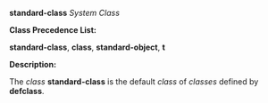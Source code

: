 **standard-class** *System Class* 



**Class Precedence List:** 



**standard-class**, **class**, **standard-object**, **t** 



**Description:** 



The *class* **standard-class** is the default *class* of *classes* defined by **defclass**. 




